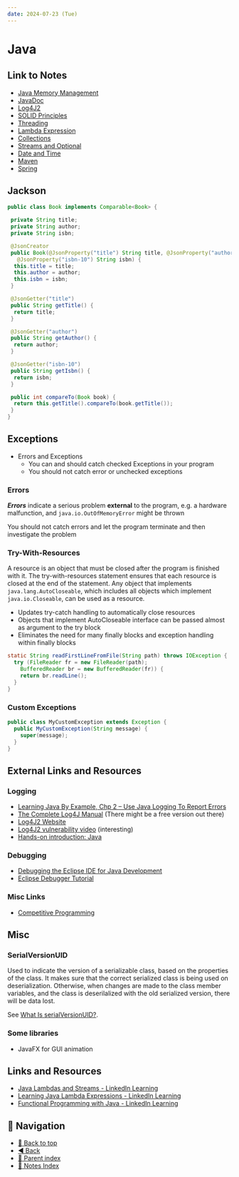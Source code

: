 ```yaml
---
date: 2024-07-23 (Tue)
---
```


# Java

## Link to Notes

- [Java Memory Management](java-memory-management.md)
- [JavaDoc](javadoc.md)
- [Log4J2](log4j2.md)
- [SOLID Principles](solid.md)
- [Threading](threading.md)
- [Lambda Expression](lambda-expression.md)
- [Collections](collections.md)
- [Streams and Optional](streams-and-optional.md)
- [Date and Time](date-and-time.md)
- [Maven](maven.md)
- [Spring](spring/spring.md)

## Jackson

```java
public class Book implements Comparable<Book> {

 private String title;
 private String author;
 private String isbn;

 @JsonCreator
 public Book(@JsonProperty("title") String title, @JsonProperty("author") String author,
   @JsonProperty("isbn-10") String isbn) {
  this.title = title;
  this.author = author;
  this.isbn = isbn;
 }

 @JsonGetter("title")
 public String getTitle() {
  return title;
 }

 @JsonGetter("author")
 public String getAuthor() {
  return author;
 }

 @JsonGetter("isbn-10")
 public String getIsbn() {
  return isbn;
 }

 public int compareTo(Book book) {
  return this.getTitle().compareTo(book.getTitle());
 }
}
```

## Exceptions

- Errors and Exceptions
  - You can and should catch checked Exceptions in your program
  - You should not catch error or unchecked exceptions

### Errors

**_Errors_** indicate a serious problem **external** to the program, e.g. a
hardware malfunction, and `java.io.OutOfMemoryError` might be thrown

You should not catch errors and let the program terminate and then investigate
the problem

### Try-With-Resources

A resource is an object that must be closed after the program is finished with
it. The try-with-resources statement ensures that each resource is closed at the
end of the statement. Any object that implements `java.lang.AutoCloseable`,
which includes all objects which implement `java.io.Closeable`, can be used as a
resource.

- Updates try-catch handling to automatically close resources
- Objects that implement AutoCloseable interface can be passed almost as
  argument to the try block
- Eliminates the need for many finally blocks and exception handling within
  finally blocks

```java
static String readFirstLineFromFile(String path) throws IOException {
  try (FileReader fr = new FileReader(path);
    BufferedReader br = new BufferedReader(fr)) {
    return br.readLine();
  }
}
```

### Custom Exceptions

```java
public class MyCustomException extends Exception {
  public MyCustomException(String message) {
    super(message);
  }
}
```

## External Links and Resources

### Logging

- [Learning Java By Example, Chp 2 – Use Java Logging To Report Errors](https://www.linkedin.com/learning/learning-java-by-example/use-java-logging-to-report-errors)
- [The Complete Log4J Manual](https://www.amazon.com/Complete-Log4j-Manual-Ceki-Gulcu/dp/2970036908)
  (There might be a free version out there)
- [Log4J2 Website](https://logging.apache.org/log4j/2.x/index.html)
- [Log4J2 vulnerability video](https://youtu.be/uyq8yxWO1ls) (interesting)
- [Hands-on introduction: Java](https://www.linkedin.com/learning/hands-on-introduction-java)

### Debugging

- [Debugging the Eclipse IDE for Java Development](https://www.eclipse.org/community/eclipse_newsletter/2017/june/article1.php)
- [Eclipse Debugger Tutorial](https://help.eclipse.org/latest/index.jsp?topic=%2Forg.eclipse.ocl.doc%2Fhelp%2FDebuggerTutorial.html)

### Misc Links

- [Competitive Programming](https://cses.fi/book/book.pdf)

## Misc

### SerialVersionUID

Used to indicate the version of a serializable class, based on the properties of
the class. It makes sure that the correct serialized class is being used on
deserialization. Otherwise, when changes are made to the class member variables,
and the class is deserilalized with the old serialized version, there will be
data lost.

See
[What Is serialVersionUID?](https://dzone.com/articles/what-is-serialversionuid).

### Some libraries

- JavaFX for GUI animation

## Links and Resources

- [Java Lambdas and Streams - LinkedIn Learning](https://www.linkedin.com/learning/java-lambdas-and-streams/java-lambdas-and-streams)
- [Learning Java Lambda Expressions - LinkedIn Learning](https://www.linkedin.com/learning/learning-java-lambda-expressions)
- [Functional Programming with Java - LinkedIn Learning](https://www.linkedin.com/learning/functional-programming-with-java/functional-programming-a-new-way-to-organize-code)

## 🧭 Navigation

- [🔼 Back to top](#index)
- [◀️ Back](../../index.md)
- [🔖 Parent index](../../index.md)
- [📑 Notes Index](../../index.md)
